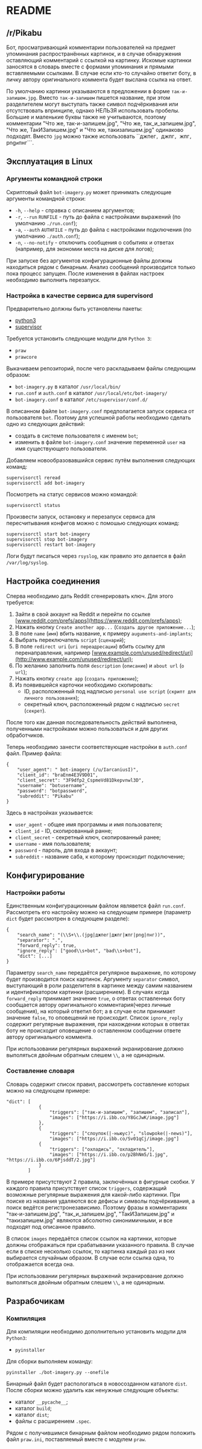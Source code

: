 # README

## /r/Pikabu

Бот, просматривающий комментарии пользователей на предмет упоминания распространённых картинок, и в случае обнаружения оставляющий комментарий с ссылкой на картинку. Искомые картинки заносятся в словарь вместе с формами упоминания и прямыми вставляемыми ссылками. В случае если кто-то случайно ответит боту, в личку автору оригинального коммента будет выслана ссылка на ответ.

По умолчанию картинки указываются в предложении в форме ```так-и-запишем.jpg```. Вместо ```так-и-запишем``` пишется название,  при этом разделителем могут выступать также символ подчёркивания или отсутствовать впринципе, однако НЕЛЬЗЯ использовать пробелы. Большие и маленькие буквы также не учитываются, поэтому комментарии "Что же, так-и-запишем.jpg", "Что же, так_и_запишем.jpg", "Что же, ТакИЗапишем.jpg" и "Что же, такизапишем.jpg" одинаково подходят.  Вместо ```jpg``` можно также использовать ``джпег```, ```джпг```, ```жпг```, ```png``` и ```пнг```.

## Эксплуатация в Linux

### Аргументы командной строки

Скриптовый файл ```bot-imagery.py``` может принимать следующие аргументы командной строки:
 - ```-h```, ```--help``` - справка с описанием аргументов;
 - ```-r```, ```--run``` ```RUNFILE``` - путь до файла с настройками выражений (по умолчанию ```./run.conf```);
 - ```-a```, ```--auth``` ```AUTHFILE``` - путь до файла с настройками подключения (по умолчанию ```./auth.conf```);
 - ```-n```, ```--no-notify``` - отключить сообщения о событиях и ответах (например, для экономии места на диске для логов);

При запуске без аргументов конфигурационные файлы должны находиться рядом с бинарным. Анализ сообщений производится только пока процесс запущен. После изменения в файлах настроек необходимо выполнить перезапуск.

### Настройка в качестве сервиса для supervisord

Предварительно должны быть установлены пакеты:
 - [python3](https://www.python.org/)
 - [supervisor](http://supervisord.org/)

Требуется установить следующие модули для ```Python 3```:
 - ```praw```
 - ```prawcore```

Выкачиваем репозиторий, после чего раскладываем файлы следующим образом:
 - ```bot-imagery.py``` в каталог ```/usr/local/bin/```
 - ```run.conf``` и ```auth.conf``` в каталог ```/usr/local/etc/bot-imagery/```
 - ```bot-imagery.conf``` в каталог ```/etc/supervisor/conf.d/```

В описанном файле ```bot-imagery.conf``` предполагается запуск сервиса от пользователя ```bot```. 
Поэтому для успешной работы необходимо сделать одно из следующих действий:
 - создать в системе пользователя с именем ```bot```;
 - изменить в файле ```bot-imagery.conf``` значение переменной ```user``` на имя существующего пользователя.

Добавляем новообразовавшийся сервис путём выполнения следующих команд:
```
supervisorctl reread
supervisorctl add bot-imagery
```

Посмотреть на статус сервисов можно командой:
```
supervisorctl status
```

Произвести запуск, остановку и перезапуск сервиса для пересчитывания конфигов можно с помошью следующих команд:
```
supervisorctl start bot-imagery
supervisorctl stop bot-imagery
supervisorctl restart bot-imagery
```

Логи будут писаться через ```rsyslog```, как правило это делается в файл ```/var/log/syslog```.

## Настройка соединения

Сперва необходимо дать Reddit сгенерировать ключ. Для этого требуется:
1. Зайти в свой аккаунт на Reddit и перейти по ссылке [www.reddit.com/prefs/apps](https://www.reddit.com/prefs/apps);
1. Нажать кнопку ```Create another app...``` (```Создать другое приложение...```);
1. В поле ```name``` (```имя```) вбить название, к примеру ```auguments-and-implants```;
1. Выбрать переключатель ```script``` (```сценарий```);
1. В поле ```redirect uri``` (```uri переадресации```) вбить ссылку для перенаправления, например [www.example.com/unused/redirect/uri](http://www.example.com/unused/redirect/uri);
1. По желанию заполнить поля ```description``` (```описание```) и ```about url``` (```о url```);
1. Нажать кнопку ```create app``` (```создать приложение```);
1. Из появившейся карточки необходимо скопировать:
    - ID, расположенный под надписью ```personal use script``` (```скрипт для личного пользования```);
    - секретный ключ, расположенный рядом с надписью ```secret``` (```секрет```).

После того как данная последовательность действий выполнена, полученными настройками можно пользоваться и для других обработчиков.

Теперь необходимо занести соответствующие настройки в ```auth.conf``` файл. Пример файла:
```
{
    "user_agent": " bot-imagery (/u/IarcaniusI)",
    "client_id": "braEnm4E3V9D01",
    "client_secret": "3F9dfp2_CspmeVd81Dkepvnwl3D",
    "username": "botusername",
    "password": "botpassword",
    "subreddit": "Pikabu"
}
```
Здесь в настройках указывается:
 - ```user_agent``` - общее имя программы и имя пользователя;
 - ```client_id``` - ID, скопированный ранне;
 - ```client_secret``` - секретный ключ, скопированный ранее;
 - ```username``` - имя пользователя;
 - ```password``` - пароль, для входа в аккаунт;
 - ```subreddit``` - название саба, к которому происходит подключение;

## Конфигурирование

### Настройки работы

Единственным конфигурационным файлом являвется файл ```run.conf```. Рассмотреть его настройку можно на следующем примере (параметр ```dict``` будет рассмотрен в следующем разделе):

```
{
    "search_name": "(\\S+\\.(jpg|джпег|джпг|жпг|png|пнг))",
    "separator": ".",
    "forward_reply": true,
    "ignore_reply": ["good\\s+bot", "bad\\s+bot"],
    "dict": [...]
}
```

Параметру ```search_name``` передаётся регулярное выражение, по которому будет производится поиск картинок.
Аргументу ```separator``` символ, выступающий в роли разделителя в картинке между самим названием и идентификатором картинки (расширением).
В случаях когда ```forward_reply``` принимает значение ```true```,  о ответах оставленных боту сообщается автору оригинального комментария(через личные сообщения), на который ответил бот; а в случае если принимает значение ```false```, то оповещений не происходит.
Список ```ignore_reply``` содержит регулярные выражения, при нахождении которых в ответах боту не происходит оповещение о оставленном сообщении ответе автору оригинального коммента.

При использовании регулярных выражений экранирование должно выполяться двойным обратным слешем ```\\```, а не одинарным.

### Составление словаря

Словарь содержит список правил, рассмотреть составление которых можно на следующем примере:

```
"dict": [
            {
                "triggers": ["так-и-запишем", "запишем", "записал"],
                "images": ["https://i.ibb.co/Y8GcJwK/image.jpg"]
            },
            {
                "triggers": ["слоупок(|-ньюус)", "slowpoke(|-news)"],
                "images": ["https://i.ibb.co/Sv01qCj/image.jpg"]
            {
                "triggers": ["охладись", "охладитель"],
                "images": ["https://i.ibb.co/p2BhNm5/1.jpg", "https://i.ibb.co/6PjsddT/2.jpg"]
            }
        ]
```

В примере присутствуют 2 правила, заключённых в фигурные скобки.
У каждого правила присутствует список ```triggers```, содержащий возможные регулярные выражения для какой-либо картинки. При поиске из названия удаляются все дефисы и символы подчёркивания, а поиск ведётся регистронезависимо. Поэтому фразы в комментариях "так-и-запишем.jpg", "так_и_запишем.jpg", "ТакИЗапишем.jpg" и "такизапишем.jpg" являются абсолютно синонимичными, и все подходят под описанное правило.

В список ```images``` передаётся список ссылок на картинки, которые должны отображаться при срабатывании указанного правила. В случае если в списке несколько ссылок, то картинка каждый раз из них выбирается случайным образом. В случае если ссылка одна, то отображается всегда она.

При использовании регулярных выражений экранирование должно выполяться двойным обратным слешем ```\\```, а не одинарным.

## Разрабочикам

### Компиляция

Для компиляции необходимо дополнительно установить модули для ```Python3```:
 - ```pyinstaller```

Для сборки выполняем команду:
```
pyinstaller ./bot-imagery.py --onefile
```

Бинарный файл будет распологаться в новосозданном каталоге ```dist```.
После сборки можно удалить как ненужные следующие объекты:
- каталог ```__pycache__```;
- каталог ```build```;
- каталог ```dist```;
- файлы с расширением ```.spec```.

Рядом с получившимся бинарным файлом необходимо рядом положить файл ```praw.ini```, поставляемый вместе с модулем ```praw```.

